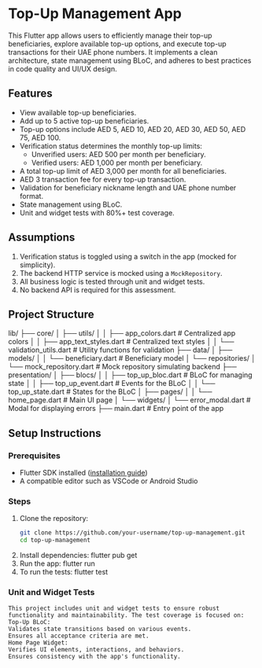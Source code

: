 # Top-Up Management App

This Flutter app allows users to efficiently manage their top-up beneficiaries, explore available top-up options, and execute top-up transactions for their UAE phone numbers. It implements a clean architecture, state management using BLoC, and adheres to best practices in code quality and UI/UX design.

## Features

- View available top-up beneficiaries.
- Add up to 5 active top-up beneficiaries.
- Top-up options include AED 5, AED 10, AED 20, AED 30, AED 50, AED 75, AED 100.
- Verification status determines the monthly top-up limits:
    - Unverified users: AED 500 per month per beneficiary.
    - Verified users: AED 1,000 per month per beneficiary.
- A total top-up limit of AED 3,000 per month for all beneficiaries.
- AED 3 transaction fee for every top-up transaction.
- Validation for beneficiary nickname length and UAE phone number format.
- State management using BLoC.
- Unit and widget tests with 80%+ test coverage.

## Assumptions

1. Verification status is toggled using a switch in the app (mocked for simplicity).
2. The backend HTTP service is mocked using a `MockRepository`.
3. All business logic is tested through unit and widget tests.
4. No backend API is required for this assessment.

## Project Structure
lib/ ├── core/ │ ├── utils/ │ │ ├── app_colors.dart # Centralized app colors │ │ ├── app_text_styles.dart # Centralized text styles │ │ └── validation_utils.dart # Utility functions for validation ├── data/ │ ├── models/ │ │ └── beneficiary.dart # Beneficiary model │ └── repositories/ │ └── mock_repository.dart # Mock repository simulating backend ├── presentation/ │ ├── blocs/ │ │ ├── top_up_bloc.dart # BLoC for managing state │ │ ├── top_up_event.dart # Events for the BLoC │ │ └── top_up_state.dart # States for the BLoC │ ├── pages/ │ │ └── home_page.dart # Main UI page │ └── widgets/ │ └── error_modal.dart # Modal for displaying errors ├── main.dart # Entry point of the app

## Setup Instructions

### Prerequisites

- Flutter SDK installed ([installation guide](https://flutter.dev/docs/get-started/install))
- A compatible editor such as VSCode or Android Studio

### Steps

1. Clone the repository:
   ```bash
   git clone https://github.com/your-username/top-up-management.git
   cd top-up-management

2. Install dependencies:
   flutter pub get
3. Run the app:
   flutter run
4. To run the tests:
   flutter test
### Unit and Widget Tests

    This project includes unit and widget tests to ensure robust functionality and maintainability. The test coverage is focused on:
    Top-Up BLoC:
    Validates state transitions based on various events.
    Ensures all acceptance criteria are met.
    Home Page Widget:
    Verifies UI elements, interactions, and behaviors.
    Ensures consistency with the app's functionality.